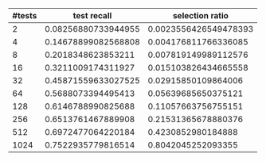 |  #tests  |  test recall  |  selection ratio  |
| ---- | ---- | ---- |
|  2  |  0.08256880733944955  |  0.0023556426549478393  |
|  4  |  0.14678899082568808  |  0.004176811766336085  |
|  8  |  0.2018348623853211  |  0.007819149989112576  |
|  16  |  0.3211009174311927  |  0.015103826434665558  |
|  32  |  0.45871559633027525  |  0.02915850109864006  |
|  64  |  0.5688073394495413  |  0.05639685650375121  |
|  128  |  0.6146788990825688  |  0.11057663756755151  |
|  256  |  0.6513761467889908  |  0.21531365678880376  |
|  512  |  0.6972477064220184  |  0.4230852980184888  |
|  1024  |  0.7522935779816514  |  0.8042045252093355  |